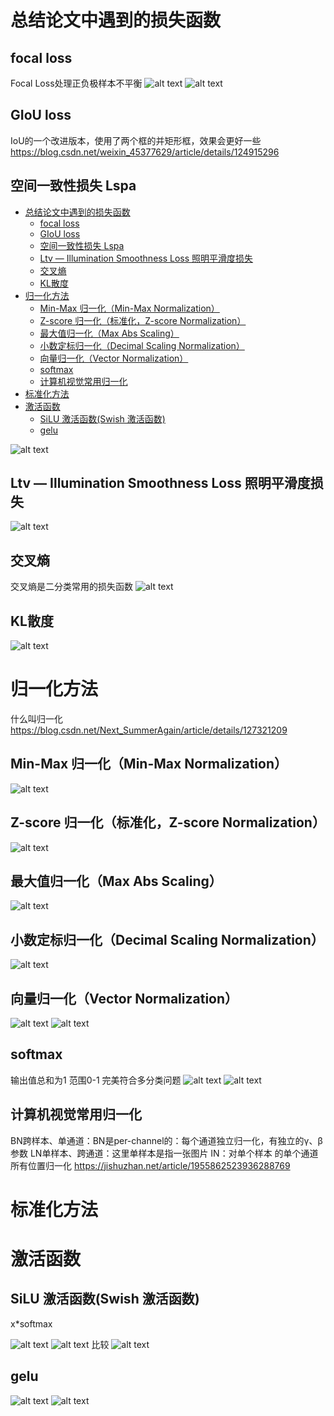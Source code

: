 # 总结论文中遇到的损失函数

## focal loss
Focal Loss处理正负极样本不平衡
![alt text](image-81.png)
![alt text](image-80.png)

## GIoU loss
IoU的一个改进版本，使用了两个框的并矩形框，效果会更好一些
https://blog.csdn.net/weixin_45377629/article/details/124915296


## 空间一致性损失 Lspa
- [总结论文中遇到的损失函数](#总结论文中遇到的损失函数)
  - [focal loss](#focal-loss)
  - [GIoU loss](#giou-loss)
  - [空间一致性损失 Lspa](#空间一致性损失-lspa)
  - [Ltv — Illumination Smoothness Loss 照明平滑度损失](#ltv--illumination-smoothness-loss-照明平滑度损失)
  - [交叉熵](#交叉熵)
  - [KL散度](#kl散度)
- [归一化方法](#归一化方法)
  - [Min-Max 归一化（Min-Max Normalization）](#min-max-归一化min-max-normalization)
  - [Z-score 归一化（标准化，Z-score Normalization）](#z-score-归一化标准化z-score-normalization)
  - [最大值归一化（Max Abs Scaling）](#最大值归一化max-abs-scaling)
  - [小数定标归一化（Decimal Scaling Normalization）](#小数定标归一化decimal-scaling-normalization)
  - [向量归一化（Vector Normalization）](#向量归一化vector-normalization)
  - [softmax](#softmax)
  - [计算机视觉常用归一化](#计算机视觉常用归一化)
- [标准化方法](#标准化方法)
- [激活函数](#激活函数)
  - [SiLU 激活函数(Swish 激活函数)](#silu-激活函数swish-激活函数)
  - [gelu](#gelu)


![alt text](image-82.png)

## Ltv — Illumination Smoothness Loss 照明平滑度损失
![alt text](image-83.png)

## 交叉熵
交叉熵是二分类常用的损失函数
![alt text](image-98.png)

## KL散度
![alt text](image-99.png)


# 归一化方法
什么叫归一化  
https://blog.csdn.net/Next_SummerAgain/article/details/127321209

## Min-Max 归一化（Min-Max Normalization）
![alt text](image-100.png)
##  Z-score 归一化（标准化，Z-score Normalization）
![alt text](image-101.png)
## 最大值归一化（Max Abs Scaling）
![alt text](image-102.png)
## 小数定标归一化（Decimal Scaling Normalization）
![alt text](image-103.png)
## 向量归一化（Vector Normalization）
![alt text](image-104.png)
![alt text](image-105.png)
## softmax 
输出值总和为1  范围0-1 完美符合多分类问题
![alt text](image-84.png)
![alt text](image-88.png)

## 计算机视觉常用归一化
BN跨样本、单通道：BN是per-channel的：每个通道独立归一化，有独立的γ、β参数
LN单样本、跨通道：这里单样本是指一张图片
IN：对单个样本 的单个通道所有位置归一化
https://jishuzhan.net/article/1955862523936288769


# 标准化方法


# 激活函数

## SiLU 激活函数(Swish 激活函数)
x*softmax

![alt text](image-85.png)
![alt text](image-86.png)
比较
![alt text](image-87.png)

## gelu
![alt text](image-89.png)
![alt text](image-90.png)